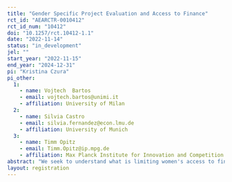 ```yaml
---
title: "Gender Specific Project Evaluation and Access to Finance"
rct_id: "AEARCTR-0010412"
rct_id_num: "10412"
doi: "10.1257/rct.10412-1.1"
date: "2022-11-14"
status: "in_development"
jel: ""
start_year: "2022-11-15"
end_year: "2024-12-31"
pi: "Kristina Czura"
pi_other:
  1:
    - name: Vojtech  Bartos
    - email: vojtech.bartos@unimi.it
    - affiliation: University of Milan
  2:
    - name: Silvia Castro
    - email: silvia.fernandez@econ.lmu.de
    - affiliation: University of Munich
  3:
    - name: Timm Opitz
    - email: Timm.Opitz@ip.mpg.de
    - affiliation: Max Planck Institute for Innovation and Competition
abstract: "We seek to understand what is limiting women's access to finance, in particular for highly skilled start-up entrepreneurs. To investigate supply side constraints, we run a lab-in-the-field experiment in which loan officers in Uganda evaluate several business ideas based on real pitch decks from start-ups. We separate biases in idea evaluation from other constraints (such as gender specific differences in the ability to implement a project, or in external constraints that start-up entrepreneurs are facing). To do so, we randomly vary that loan officers observe an idea as coming from either a male or a female founder, and the idea as being implemented either by a male or female manager."
layout: registration
---
```


